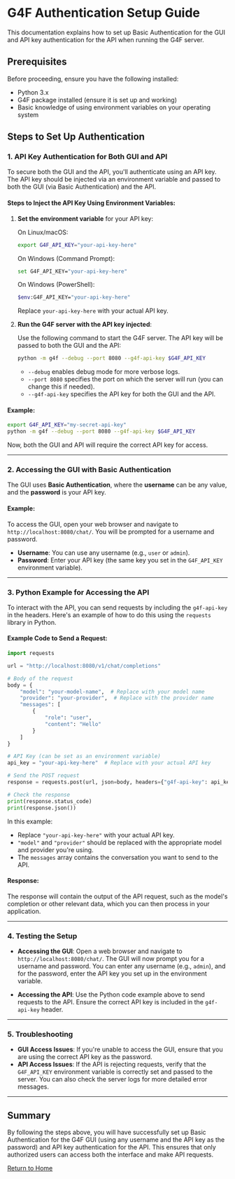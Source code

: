 # G4F Authentication Setup Guide

This documentation explains how to set up Basic Authentication for the GUI and API key authentication for the API when running the G4F server.

## Prerequisites

Before proceeding, ensure you have the following installed:
- Python 3.x
- G4F package installed (ensure it is set up and working)
- Basic knowledge of using environment variables on your operating system

## Steps to Set Up Authentication

### 1. API Key Authentication for Both GUI and API

To secure both the GUI and the API, you'll authenticate using an API key. The API key should be injected via an environment variable and passed to both the GUI (via Basic Authentication) and the API.

#### Steps to Inject the API Key Using Environment Variables:

1. **Set the environment variable** for your API key:

   On Linux/macOS:
   ```bash
   export G4F_API_KEY="your-api-key-here"
   ```

   On Windows (Command Prompt):
   ```bash
   set G4F_API_KEY="your-api-key-here"
   ```

   On Windows (PowerShell):
   ```bash
   $env:G4F_API_KEY="your-api-key-here"
   ```

   Replace `your-api-key-here` with your actual API key.

2. **Run the G4F server with the API key injected**:

   Use the following command to start the G4F server. The API key will be passed to both the GUI and the API:

   ```bash
   python -m g4f --debug --port 8080 --g4f-api-key $G4F_API_KEY
   ```

   - `--debug` enables debug mode for more verbose logs.
   - `--port 8080` specifies the port on which the server will run (you can change this if needed).
   - `--g4f-api-key` specifies the API key for both the GUI and the API.

#### Example:

```bash
export G4F_API_KEY="my-secret-api-key"
python -m g4f --debug --port 8080 --g4f-api-key $G4F_API_KEY
```

Now, both the GUI and API will require the correct API key for access.

---

### 2. Accessing the GUI with Basic Authentication

The GUI uses **Basic Authentication**, where the **username** can be any value, and the **password** is your API key.

#### Example:

To access the GUI, open your web browser and navigate to `http://localhost:8080/chat/`. You will be prompted for a username and password.

- **Username**: You can use any username (e.g., `user` or `admin`).
- **Password**: Enter your API key (the same key you set in the `G4F_API_KEY` environment variable).

---

### 3. Python Example for Accessing the API

To interact with the API, you can send requests by including the `g4f-api-key` in the headers. Here's an example of how to do this using the `requests` library in Python.

#### Example Code to Send a Request:

```python
import requests

url = "http://localhost:8080/v1/chat/completions"

# Body of the request
body = {
    "model": "your-model-name",  # Replace with your model name
    "provider": "your-provider",  # Replace with the provider name
    "messages": [
        {
            "role": "user",
            "content": "Hello"
        }
    ]
}

# API Key (can be set as an environment variable)
api_key = "your-api-key-here"  # Replace with your actual API key

# Send the POST request
response = requests.post(url, json=body, headers={"g4f-api-key": api_key})

# Check the response
print(response.status_code)
print(response.json())
```

In this example:
- Replace `"your-api-key-here"` with your actual API key.
- `"model"` and `"provider"` should be replaced with the appropriate model and provider you're using.
- The `messages` array contains the conversation you want to send to the API.

#### Response:

The response will contain the output of the API request, such as the model's completion or other relevant data, which you can then process in your application.

---

### 4. Testing the Setup

- **Accessing the GUI**: Open a web browser and navigate to `http://localhost:8080/chat/`. The GUI will now prompt you for a username and password. You can enter any username (e.g., `admin`), and for the password, enter the API key you set up in the environment variable.
  
- **Accessing the API**: Use the Python code example above to send requests to the API. Ensure the correct API key is included in the `g4f-api-key` header.

---

### 5. Troubleshooting

- **GUI Access Issues**: If you're unable to access the GUI, ensure that you are using the correct API key as the password.
- **API Access Issues**: If the API is rejecting requests, verify that the `G4F_API_KEY` environment variable is correctly set and passed to the server. You can also check the server logs for more detailed error messages.

---

## Summary

By following the steps above, you will have successfully set up Basic Authentication for the G4F GUI (using any username and the API key as the password) and API key authentication for the API. This ensures that only authorized users can access both the interface and make API requests.

[Return to Home](/)
